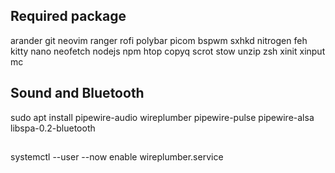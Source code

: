 ## Required package
arander git neovim ranger rofi polybar picom bspwm sxhkd nitrogen feh kitty nano neofetch nodejs npm htop copyq scrot stow unzip zsh xinit xinput mc 
## Sound and Bluetooth
sudo apt install pipewire-audio wireplumber pipewire-pulse pipewire-alsa libspa-0.2-bluetooth
##
systemctl --user --now enable wireplumber.service

